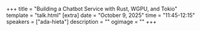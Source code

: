 +++
title = "Building a Chatbot Service with Rust, WGPU, and Tokio"
template = "talk.html"
[extra]
  date = "October 9, 2025"
  time = "11:45-12:15"
  speakers = ["ada-hieta"]
  description = ""
  ogimage = ""
+++
